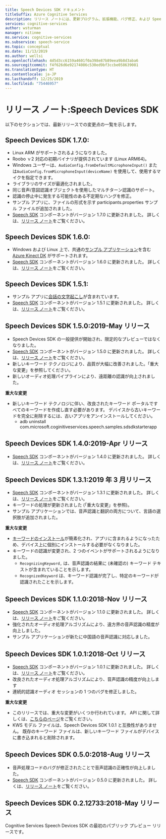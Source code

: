 ```yaml
---
title: Speech Devices SDK ドキュメント
titleSuffix: Azure Cognitive Services
description: リリース ノートには、更新プログラム、拡張機能、バグ修正、および Speech Devices SDK に対する変更のログが記載されています。 この記事は、Speech Devices SDK の各リリースで更新されています。
services: cognitive-services
author: wsturman
manager: nitinme
ms.service: cognitive-services
ms.subservice: speech-service
ms.topic: conceptual
ms.date: 11/13/2019
ms.author: wellsi
ms.openlocfilehash: 4d5d3cc6159a4601f0a398e87b89eea9b8d3aba6
ms.sourcegitcommit: f4f626d6e92174086c530ed9bf3ccbe058639081
ms.translationtype: HT
ms.contentlocale: ja-JP
ms.lasthandoff: 12/25/2019
ms.locfileid: "75446957"
---
```

# <a name="release-notes-speech-devices-sdk"></a>リリース ノート:Speech Devices SDK

以下のセクションでは、最新リリースでの変更点の一覧を示します。

## <a name="speech-devices-sdk-170"></a>Speech Devices SDK 1.7.0:

- Linux ARM がサポートされるようになりました。
- Roobo ｖ2 対応の初期バイナリが提供されています (Linux ARM64)。
- Windows ユーザーは、`AudioConfig.fromDefaultMicrophoneInput()` または`AudioConfig.fromMicrophoneInput(deviceName)` を使用して、使用するマイクを指定できます。
- ライブラリのサイズが最適化されました。
- 同じ音声/意図認識オブジェクトを使用したマルチターン認識のサポート。
- 認識の停止中に発生する可能性のある不定期なハングを修正。
- サンプル アプリに、ファイルの形式を示す participants.properties サンプル ファイルが追加されました。
- [Speech SDK](https://docs.microsoft.com/azure/cognitive-services/speech-service/speech-sdk-reference) コンポーネントがバージョン 1.7.0 に更新されました。 詳しくは、[リリース ノート](https://aka.ms/csspeech/whatsnew)をご覧ください。

## <a name="speech-devices-sdk-160"></a>Speech Devices SDK 1.6.0:

- Windows および Linux 上で、共通の[サンプル アプリケーション](https://aka.ms/sdsdk-download)を含む [Azure Kinect DK](https://azure.microsoft.com/services/kinect-dk/) がサポートされます。
- [Speech SDK](https://docs.microsoft.com/azure/cognitive-services/speech-service/speech-sdk-reference) コンポーネントがバージョン 1.6.0 に更新されました。 詳しくは、[リリース ノート](https://aka.ms/csspeech/whatsnew)をご覧ください。

## <a name="speech-devices-sdk-151"></a>Speech Devices SDK 1.5.1:

- サンプル アプリに[会話の文字起こし](conversation-transcription-service.md)が含まれています。
- [Speech SDK](https://docs.microsoft.com/azure/cognitive-services/speech-service/speech-sdk-reference) コンポーネントがバージョン 1.5.1 に更新されました。 詳しくは、[リリース ノート](https://aka.ms/csspeech/whatsnew)をご覧ください。

## <a name="speech-devices-sdk-150-2019-may-release"></a>Speech Devices SDK 1.5.0:2019-May リリース

- Speech Devices SDK の一般提供が開始され、限定的なプレビューではなくなりました。
- [Speech SDK](https://docs.microsoft.com/azure/cognitive-services/speech-service/speech-sdk-reference) コンポーネントがバージョン 1.5.0 に更新されました。 詳しくは、[リリース ノート](https://aka.ms/csspeech/whatsnew)をご覧ください。
- 新しいキーワード テクノロジにより、品質が大幅に改善されました。「重大な変更」を参照してください。
- 新しいオーディオ処理パイプラインにより、遠距離の認識が向上されました。

**重大な変更**

- 新しいキーワード テクノロジに伴い、改良されたキーワード ポータルですべてのキーワードを作成し直す必要があります。 デバイスから古いキーワードを完全に削除するには、古いアプリをアンインストールしてください。
  - adb uninstall com.microsoft.coginitiveservices.speech.samples.sdsdkstarterapp

## <a name="speech-devices-sdk-140-2019-apr-release"></a>Speech Devices SDK 1.4.0:2019-Apr リリース

- [Speech SDK](https://docs.microsoft.com/azure/cognitive-services/speech-service/speech-sdk-reference) コンポーネントがバージョン 1.4.0 に更新されました。 詳しくは、[リリース ノート](https://aka.ms/csspeech/whatsnew)をご覧ください。

## <a name="speech-devices-sdk-131-2019-mar-release"></a>Speech Devices SDK 1.3.1:2019 年 3 月リリース

- [Speech SDK](https://docs.microsoft.com/azure/cognitive-services/speech-service/speech-sdk-reference) コンポーネントがバージョン 1.3.1 に更新されました。 詳しくは、[リリース ノート](https://aka.ms/csspeech/whatsnew)をご覧ください。
- キーワードの処理が更新されました (「重大な変更」を参照)。
- サンプル アプリケーションでは、音声認識と翻訳の両方について、言語の選択肢が追加されました。

**重大な変更**

- [キーワードのインストール](https://docs.microsoft.com/azure/cognitive-services/speech-service/speech-devices-sdk-create-kws)が簡素化され、アプリに含まれるようになったため、デバイス上に個別にインストールする必要がなくなりました。
- キーワードの認識が変更され、2 つのイベントがサポートされるようになりました。
  - `RecognizingKeyword,` は、音声認識の結果に (未確認の) キーワード テキストが含まれていることを示します。
  - `RecognizedKeyword` は、キーワード認識が完了し、特定のキーワードが認識されたことを示します。

## <a name="speech-devices-sdk-110-2018-nov-release"></a>Speech Devices SDK 1.1.0:2018-Nov リリース

- [Speech SDK](https://docs.microsoft.com/azure/cognitive-services/speech-service/speech-sdk-reference) コンポーネントがバージョン 1.1.0 に更新されました。 詳しくは、[リリース ノート](https://aka.ms/csspeech/whatsnew)をご覧ください。
- 強化されたオーディオ処理アルゴリズムにより、遠方界の音声認識の精度が向上しました。
- サンプル アプリケーションが新たに中国語の音声認識に対応しました。

## <a name="speech-devices-sdk-101-2018-oct-release"></a>Speech Devices SDK 1.0.1:2018-Oct リリース

- [Speech SDK](https://docs.microsoft.com/azure/cognitive-services/speech-service/speech-sdk-reference) コンポーネントがバージョン 1.0.1 に更新されました。 詳しくは、[リリース ノート](https://aka.ms/csspeech/whatsnew)をご覧ください。
- 改良されたオーディオ処理アルゴリズムにより、音声認識の精度が向上します
- 連続的認識オーディオ セッションの 1 つのバグを修正しました。

**重大な変更**

- このリリースでは、重大な変更がいくつか行われています。 API に関して詳しくは、[こちらのページ](https://aka.ms/csspeech/breakingchanges_1_0_0)をご覧ください。
- KWS モデル ファイルは、Speech Devices SDK 1.0.1 と互換性がありません。 既存のキーワード ファイルは、新しいキーワード ファイルがデバイスに書き込まれると削除されます。

## <a name="speech-devices-sdk-050-2018-aug-release"></a>Speech Devices SDK 0.5.0:2018-Aug リリース

- 音声処理コードのバグが修正されたことで音声認識の正確性が向上しました。
- [Speech SDK](https://docs.microsoft.com/azure/cognitive-services/speech-service/speech-sdk-reference) コンポーネントがバージョン 0.5.0 に更新されました。 詳しくは、[リリース ノート](releasenotes.md#cognitive-services-speech-sdk-050-2018-july-release)をご覧ください。

## <a name="speech-devices-sdk-0212733-2018-may-release"></a>Speech Devices SDK 0.2.12733:2018-May リリース

Cognitive Services Speech Devices SDK の最初のパブリック プレビュー リリースです。
